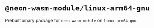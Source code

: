# `@neon-wasm-module/linux-arm64-gnu`

Prebuilt binary package for `neon-wasm-module` on `linux-arm64-gnu`.

